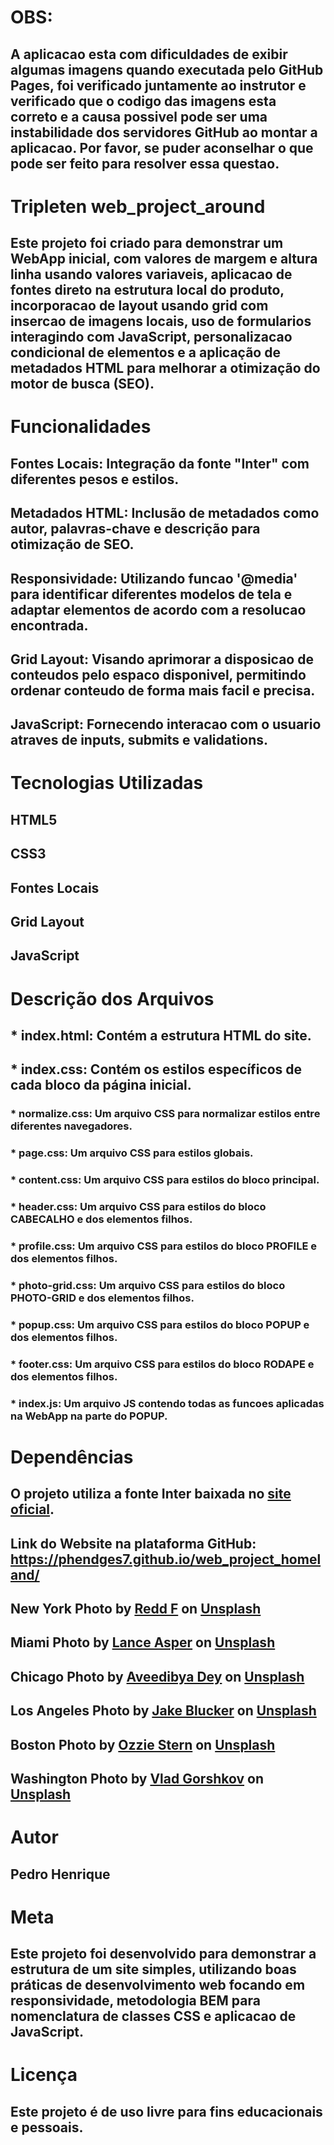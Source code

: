 # OBS:

## A aplicacao esta com dificuldades de exibir algumas imagens quando executada pelo GitHub Pages, foi verificado juntamente ao instrutor e verificado que o codigo das imagens esta correto e a causa possivel pode ser uma instabilidade dos servidores GitHub ao montar a aplicacao. Por favor, se puder aconselhar o que pode ser feito para resolver essa questao.

# Tripleten web_project_around

## Este projeto foi criado para demonstrar um WebApp inicial, com valores de margem e altura linha usando valores variaveis, aplicacao de fontes direto na estrutura local do produto, incorporacao de layout usando grid com insercao de imagens locais, uso de formularios interagindo com JavaScript, personalizacao condicional de elementos e a aplicação de metadados HTML para melhorar a otimização do motor de busca (SEO).

# Funcionalidades

## Fontes Locais: Integração da fonte "Inter" com diferentes pesos e estilos.

## Metadados HTML: Inclusão de metadados como autor, palavras-chave e descrição para otimização de SEO.

## Responsividade: Utilizando funcao '@media' para identificar diferentes modelos de tela e adaptar elementos de acordo com a resolucao encontrada.

## Grid Layout: Visando aprimorar a disposicao de conteudos pelo espaco disponivel, permitindo ordenar conteudo de forma mais facil e precisa.

## JavaScript: Fornecendo interacao com o usuario atraves de inputs, submits e validations.

# Tecnologias Utilizadas

## HTML5

## CSS3

## Fontes Locais

## Grid Layout

## JavaScript

# Descrição dos Arquivos

## \* index.html: Contém a estrutura HTML do site.

## \* index.css: Contém os estilos específicos de cada bloco da página inicial.

### \* normalize.css: Um arquivo CSS para normalizar estilos entre diferentes navegadores.

### \* page.css: Um arquivo CSS para estilos globais.

### \* content.css: Um arquivo CSS para estilos do bloco principal.

### \* header.css: Um arquivo CSS para estilos do bloco CABECALHO e dos elementos filhos.

### \* profile.css: Um arquivo CSS para estilos do bloco PROFILE e dos elementos filhos.

### \* photo-grid.css: Um arquivo CSS para estilos do bloco PHOTO-GRID e dos elementos filhos.

### \* popup.css: Um arquivo CSS para estilos do bloco POPUP e dos elementos filhos.

### \* footer.css: Um arquivo CSS para estilos do bloco RODAPE e dos elementos filhos.

### \* index.js: Um arquivo JS contendo todas as funcoes aplicadas na WebApp na parte do POPUP.

# Dependências

## O projeto utiliza a fonte Inter baixada no <a href='https://rsms.me/inter/'>site oficial</a>.

## Link do Website na plataforma GitHub: https://phendges7.github.io/web_project_homeland/

## New York Photo by <a href="https://unsplash.com/@raddfilms?utm_content=creditCopyText&utm_medium=referral&utm_source=unsplash">Redd F</a> on <a href="https://unsplash.com/photos/cars-parked-near-brown-building-wOj5odhDOZ0?utm_content=creditCopyText&utm_medium=referral&utm_source=unsplash">Unsplash</a>

## Miami Photo by <a href="https://unsplash.com/@lance_asper?utm_content=creditCopyText&utm_medium=referral&utm_source=unsplash">Lance Asper</a> on <a href="https://unsplash.com/photos/high-angle-photography-of-two-red-and-white-vehicles-on-concrete-road-between-trees-and-buildings-at-daytime-pAWY7xrsLwc?utm_content=creditCopyText&utm_medium=referral&utm_source=unsplash">Unsplash</a>

## Chicago Photo by <a href="https://unsplash.com/@aveedibya?utm_content=creditCopyText&utm_medium=referral&utm_source=unsplash">Aveedibya Dey</a> on <a href="https://unsplash.com/photos/white-and-brown-concrete-buildings-near-body-of-water-during-daytime-wRyQocoKOBA?utm_content=creditCopyText&utm_medium=referral&utm_source=unsplash">Unsplash</a>

## Los Angeles Photo by <a href="https://unsplash.com/@jakeblucker?utm_content=creditCopyText&utm_medium=referral&utm_source=unsplash">Jake Blucker</a> on <a href="https://unsplash.com/photos/people-sitting-on-chairs-near-palm-trees-during-night-time-8LlJNFLTEm0?utm_content=creditCopyText&utm_medium=referral&utm_source=unsplash">Unsplash</a>

## Boston Photo by <a href="https://unsplash.com/@ozziestern?utm_content=creditCopyText&utm_medium=referral&utm_source=unsplash">Ozzie Stern</a> on <a href="https://unsplash.com/photos/body-of-water-near-buildings-at-daytime-PKOcoqB1SQw?utm_content=creditCopyText&utm_medium=referral&utm_source=unsplash">Unsplash</a>

## Washington Photo by <a href="https://unsplash.com/@nuclearvee?utm_content=creditCopyText&utm_medium=referral&utm_source=unsplash">Vlad Gorshkov</a> on <a href="https://unsplash.com/photos/white-and-brown-concrete-buildings-during-daytime-u6-jWHgwd44?utm_content=creditCopyText&utm_medium=referral&utm_source=unsplash">Unsplash</a>

# Autor

## Pedro Henrique

# Meta

## Este projeto foi desenvolvido para demonstrar a estrutura de um site simples, utilizando boas práticas de desenvolvimento web focando em responsividade, metodologia BEM para nomenclatura de classes CSS e aplicacao de JavaScript.

# Licença

## Este projeto é de uso livre para fins educacionais e pessoais.
